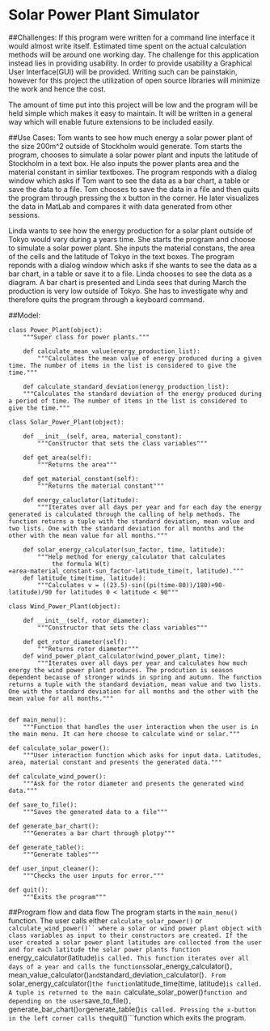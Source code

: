 # Solar Power Plant Simulator
##Challenges:
If this program were written for a command line interface it would almost write itself. Estimated time spent on the actual calculation methods will be around one working day. The challenge for this application instead lies in providing usability. 
In order to provide usability a Graphical User Interface(GUI) will be provided. Writing such can be painstakin, however for this project the utilization of open source libraries will minimize the work and hence the cost.

The amount of time put into this project will be low and the program will be held simple which makes it easy to maintain. It will be written in a general way which will enable future extensions to be included easily.

##Use Cases:
Tom wants to see how much energy a solar power plant of the size 200m^2 outside of Stockholm would generate. Tom starts the program, chooses to simulate a solar power plant and inputs the latitude of Stockholm in a text box. He also inputs the power plants area and the material constant in simliar textboxes. The program responds with a dialog window which asks if Tom want to see the data as a bar chart, a table or save the data to a file. Tom chooses to save the data in a file and then quits the program through pressing the x button in the corner. He later visualizes the data in MatLab and compares it with data generated from other sessions.

Linda wants to see how the energy production for a solar plant outside of Tokyo would vary during a years time. She starts the program and choose to simulate a solar power plant. She inputs the material constans, the area of the cells and the latitude of Tokyo in the text boxes. The program reponds with a dialog window which asks if she wants to see the data as a bar chart, in a table or save it to a file. Linda chooses to see the data as a diagram. A bar chart is presented and Linda sees that during March the production is very low outside of Tokyo. She has to investigate why and therefore quits the program through a keyboard command.

##Model:

```
class Power_Plant(object):
	"""Super class for power plants."""
	
	def calculate_mean_value(energy_production_list):
		"""Calculates the mean value of energy produced during a given time. The number of items in the list is considered to give the time."""

	def calculate_standard_deviation(energy_production_list):
	"""Calculates the standard deviation of the energy produced during a period of time. The number of items in the list is considered to give the time."""

class Solar_Power_Plant(object):

	def __init__(self, area, material_constant):
		"""Constructor that sets the class variables"""
	
	def get_area(self):
		"""Returns the area"""

	def get_material_constant(self):
		"""Returns the material constant"""

	def energy_caluclator(latitude):
		"""Iterates over all days per year and for each day the energy generated is calculated through the calling of help methods. The function returns a tuple with the standard deviation, mean value and two lists. One with the standard deviation for all months and the other with the mean value for all months."""

	def solar_energy_calculator(sun_factor, time, latitude):
		"""Help method for energy_calculator that calculates 
			the formula W(t) =area·material_constant·sun_factor·latitude_time(t, latitude)."""
	def latitude_time(time, latitude):
		"""Calculates v = ((23.5)·sin((pi(time-80))/180)+90-latitude)/90 for latitudes 0 < latitude < 90"""

class Wind_Power_Plant(object):

	def __init__(self, rotor_diameter):
		"""Constructor that sets the class variables"""

	def get_rotor_diameter(self):
		"""Returns rotor diameter"""
	def wind_power_plant_calculator(wind_power_plant, time):
		"""Iterates over all days per year and calculates how much energy the wind power plant produces. The prodcution is season dependent because of stronger winds in spring and autumn. The function returns a tuple with the standard deviation, mean value and two lists. One with the standard deviation for all months and the other with the mean value for all months."""


def main_menu():
	"""Function that handles the user interaction when the user is in the main menu. It can here choose to calculate wind or solar."""

def calculate_solar_power():
	"""User interaction function which asks for input data. Latitudes, area, material constant and presents the generated data."""

def calculate_wind_power():
	"""Ask for the rotor diameter and presents the generated wind data."""

def save_to_file():
	"""Saves the generated data to a file"""

def generate_bar_chart():
	"""Generates a bar chart through plotpy"""

def generate_table():
	"""Generate tables"""

def user_input_cleaner():
	"""Checks the user inputs for error."""

def quit():
	"""Exits the program"""
```

##Program flow and data flow
The program starts in the ```main_menu()``` function. The user calls either ```calculate_solar_power()``` or ```calculate_wind_power()`` where a solar or wind power plant object with class variables as input to their constructors are created. If the user created a solar power plant latitudes are collected from the user and for each latitude the solar power plants function ```energy_calculator(latitude)``` is called. This function iterates over all days of a year and calls the functions ```solar_energy_calculator()```, ```mean_value_calculator()``` and ```standard_deviation_calculator()```. From ```solar_energy_calculator()``` the function ```latitude_time(time, latitude)```is called.  A tuple is returned to the main ```calculate_solar_power()``` function and depending on the user ```save_to_file()```, ```generate_bar_chart()``` or ```generate_table()``` is called. Pressing the x-button in the left corner calls the ```quit()```function which exits the program.